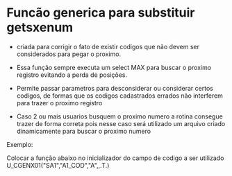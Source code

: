 # Funcão generica para substituir getsxenum
* criada para corrigir o fato de existir codigos que não devem ser considerados para pegar o proximo.

* Essa função sempre executa um select MAX para buscar o proximo registro
evitando a perda de posições.
* Permite passar parametros para desconsiderar ou considerar certos codigos, de formas que os 
codigos cadastrados errados não interferem para trazer o proximo registro
* Caso 2 ou mais usuarios busquem o proximo numero a rotina consegue trazer de forma 
correta pois nesse caso será utilizado um arquivo criado dinamicamente para buscar 
o proximo numero

Exemplo:

Colocar a função abaixo no inicializador do campo de codigo a ser utilizado<br />
U_CGENX01("SA1","A1_COD","A",,.T.)
